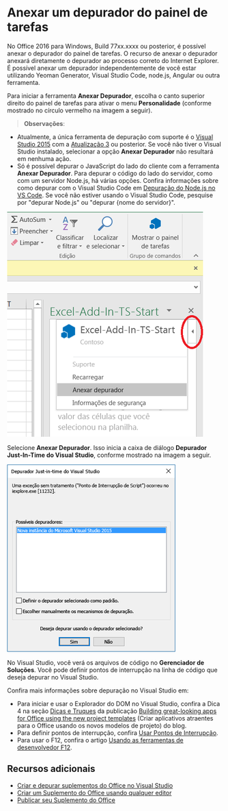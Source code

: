 # <a name="attach-a-debugger-from-the-task-pane"></a>Anexar um depurador do painel de tarefas

No Office 2016 para Windows, Build 77xx.xxxx ou posterior, é possível anexar o depurador do painel de tarefas. O recurso de anexar o depurador anexará diretamente o depurador ao processo correto do Internet Explorer. É possível anexar um depurador independentemente de você estar utilizando Yeoman Generator, Visual Studio Code, node.js, Angular ou outra ferramenta. 

Para iniciar a ferramenta **Anexar Depurador**, escolha o canto superior direito do painel de tarefas para ativar o menu **Personalidade** (conforme mostrado no círculo vermelho na imagem a seguir).   

 >  **Observações**:  
   - Atualmente, a única ferramenta de depuração com suporte é o [Visual Studio 2015](https://www.visualstudio.com/downloads/) com a [Atualização 3](https://msdn.microsoft.com/en-us/library/mt752379.aspx) ou posterior. Se você não tiver o Visual Studio instalado, selecionar a opção **Anexar Depurador** não resultará em nenhuma ação.   
   - Só é possível depurar o JavaScript do lado do cliente com a ferramenta **Anexar Depurador**. Para depurar o código do lado do servidor, como com um servidor Node.js, há várias opções. Confira informações sobre como depurar com o Visual Studio Code em [Depuração do Node.js no VS Code](https://code.visualstudio.com/docs/nodejs/nodejs-debugging). Se você não estiver usando o Visual Studio Code, pesquise por "depurar Node.js" ou "depurar {nome do servidor}".

![Captura de tela do menu Anexar Depurador](../images/attach-debugger.png)

Selecione **Anexar Depurador**. Isso inicia a caixa de diálogo **Depurador Just-In-Time do Visual Studio**, conforme mostrado na imagem a seguir. 

![Captura de tela da caixa de diálogo Depurador JIT do Visual Studio](../images/visual-studio-debugger.png)

No Visual Studio, você verá os arquivos de código no **Gerenciador de Soluções**.   Você pode definir pontos de interrupção na linha de código que deseja depurar no Visual Studio.

Confira mais informações sobre depuração no Visual Studio em:

-   Para iniciar e usar o Explorador do DOM no Visual Studio, confira a Dica 4 na seção [Dicas e Truques](https://blogs.msdn.microsoft.com/officeapps/2013/04/16/building-great-looking-apps-for-office-using-the-new-project-templates/#tips_tricks) da publicação [Building great-looking apps for Office using the new project templates](https://blogs.msdn.microsoft.com/officeapps/2013/04/16/building-great-looking-apps-for-office-using-the-new-project-templates) (Criar aplicativos atraentes para o Office usando os novos modelos de projeto) do blog.
-   Para definir pontos de interrupção, confira [Usar Pontos de Interrupção](https://msdn.microsoft.com/en-US/library/5557y8b4.aspx).
-   Para usar o F12, confira o artigo [Usando as ferramentas de desenvolvedor F12](https://msdn.microsoft.com/en-us/library/bg182326(v=vs.85).aspx).

## <a name="additional-resources"></a>Recursos adicionais

- [Criar e depurar suplementos do Office no Visual Studio](../../docs/get-started/create-and-debug-office-add-ins-in-visual-studio.md)
- [Criar um Suplemento do Office usando qualquer editor](../../docs/get-started/create-an-office-add-in-using-any-editor.md)
- [Publicar seu Suplemento do Office](../publish/publish.md)
